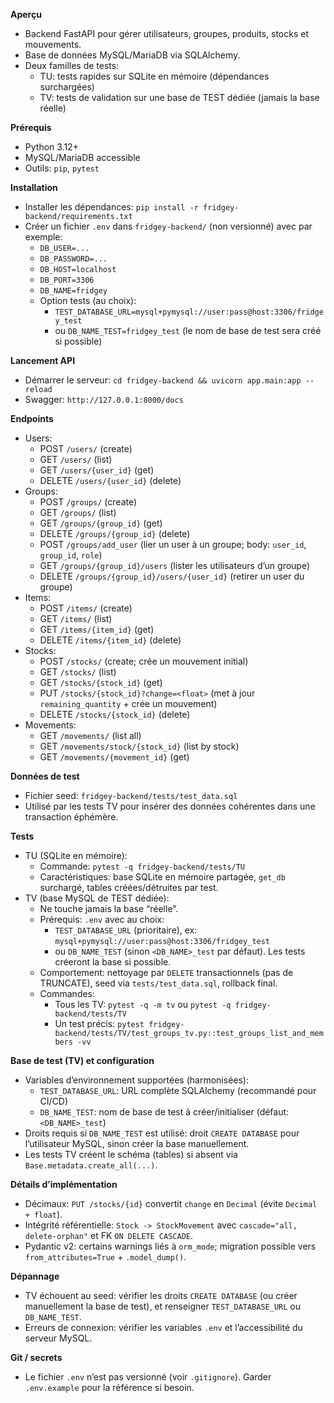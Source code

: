 **Aperçu**
- Backend FastAPI pour gérer utilisateurs, groupes, produits, stocks et mouvements.
- Base de données MySQL/MariaDB via SQLAlchemy.
- Deux familles de tests:
  - TU: tests rapides sur SQLite en mémoire (dépendances surchargées)
  - TV: tests de validation sur une base de TEST dédiée (jamais la base réelle)

**Prérequis**
- Python 3.12+
- MySQL/MariaDB accessible
- Outils: `pip`, `pytest`

**Installation**
- Installer les dépendances: `pip install -r fridgey-backend/requirements.txt`
- Créer un fichier `.env` dans `fridgey-backend/` (non versionné) avec par exemple:
  - `DB_USER=...`
  - `DB_PASSWORD=...`
  - `DB_HOST=localhost`
  - `DB_PORT=3306`
  - `DB_NAME=fridgey`
  - Option tests (au choix):
    - `TEST_DATABASE_URL=mysql+pymysql://user:pass@host:3306/fridgey_test`
    - ou `DB_NAME_TEST=fridgey_test` (le nom de base de test sera créé si possible)

**Lancement API**
- Démarrer le serveur: `cd fridgey-backend && uvicorn app.main:app --reload`
- Swagger: `http://127.0.0.1:8000/docs`

**Endpoints**
- Users:
  - POST `/users/` (create)
  - GET `/users/` (list)
  - GET `/users/{user_id}` (get)
  - DELETE `/users/{user_id}` (delete)
- Groups:
  - POST `/groups/` (create)
  - GET `/groups/` (list)
  - GET `/groups/{group_id}` (get)
  - DELETE `/groups/{group_id}` (delete)
  - POST `/groups/add_user` (lier un user à un groupe; body: `user_id`, `group_id`, `role`)
  - GET `/groups/{group_id}/users` (lister les utilisateurs d’un groupe)
  - DELETE `/groups/{group_id}/users/{user_id}` (retirer un user du groupe)
- Items:
  - POST `/items/` (create)
  - GET `/items/` (list)
  - GET `/items/{item_id}` (get)
  - DELETE `/items/{item_id}` (delete)
- Stocks:
  - POST `/stocks/` (create; crée un mouvement initial)
  - GET `/stocks/` (list)
  - GET `/stocks/{stock_id}` (get)
  - PUT `/stocks/{stock_id}?change=<float>` (met à jour `remaining_quantity` + crée un mouvement)
  - DELETE `/stocks/{stock_id}` (delete)
- Movements:
  - GET `/movements/` (list all)
  - GET `/movements/stock/{stock_id}` (list by stock)
  - GET `/movements/{movement_id}` (get)

**Données de test**
- Fichier seed: `fridgey-backend/tests/test_data.sql`
- Utilisé par les tests TV pour insérer des données cohérentes dans une transaction éphémère.

**Tests**
- TU (SQLite en mémoire):
  - Commande: `pytest -q fridgey-backend/tests/TU`
  - Caractéristiques: base SQLite en mémoire partagée, `get_db` surchargé, tables créées/détruites par test.
- TV (base MySQL de TEST dédiée):
  - Ne touche jamais la base “réelle”.
  - Prérequis: `.env` avec au choix:
    - `TEST_DATABASE_URL` (prioritaire), ex: `mysql+pymysql://user:pass@host:3306/fridgey_test`
    - ou `DB_NAME_TEST` (sinon `<DB_NAME>_test` par défaut). Les tests créeront la base si possible.
  - Comportement: nettoyage par `DELETE` transactionnels (pas de TRUNCATE), seed via `tests/test_data.sql`, rollback final.
  - Commandes:
    - Tous les TV: `pytest -q -m tv` ou `pytest -q fridgey-backend/tests/TV`
    - Un test précis: `pytest fridgey-backend/tests/TV/test_groups_tv.py::test_groups_list_and_members -vv`

**Base de test (TV) et configuration**
- Variables d’environnement supportées (harmonisées):
  - `TEST_DATABASE_URL`: URL complète SQLAlchemy (recommandé pour CI/CD)
  - `DB_NAME_TEST`: nom de base de test à créer/initialiser (défaut: `<DB_NAME>_test`)
- Droits requis si `DB_NAME_TEST` est utilisé: droit `CREATE DATABASE` pour l’utilisateur MySQL, sinon créer la base manuellement.
- Les tests TV créent le schéma (tables) si absent via `Base.metadata.create_all(...)`.

**Détails d’implémentation**
- Décimaux: `PUT /stocks/{id}` convertit `change` en `Decimal` (évite `Decimal + float`).
- Intégrité référentielle: `Stock -> StockMovement` avec `cascade="all, delete-orphan"` et FK `ON DELETE CASCADE`.
- Pydantic v2: certains warnings liés à `orm_mode`; migration possible vers `from_attributes=True` + `.model_dump()`.

**Dépannage**
- TV échouent au seed: vérifier les droits `CREATE DATABASE` (ou créer manuellement la base de test), et renseigner `TEST_DATABASE_URL` ou `DB_NAME_TEST`.
- Erreurs de connexion: vérifier les variables `.env` et l’accessibilité du serveur MySQL.

**Git / secrets**
- Le fichier `.env` n’est pas versionné (voir `.gitignore`). Garder `.env.example` pour la référence si besoin.
